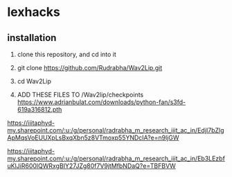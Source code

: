 # lexhacks

## installation

1. clone this repository, and cd into it

2. git clone https://github.com/Rudrabha/Wav2Lip.git

3. cd Wav2Lip

4. ADD THESE FILES TO /Wav2lip/checkpoints
   https://www.adrianbulat.com/downloads/python-fan/s3fd-619a316812.pth

https://iiitaphyd-my.sharepoint.com/:u:/g/personal/radrabha_m_research_iiit_ac_in/EdjI7bZlgApMqsVoEUUXpLsBxqXbn5z8VTmoxp55YNDcIA?e=n9ljGW

https://iiitaphyd-my.sharepoint.com/:u:/g/personal/radrabha_m_research_iiit_ac_in/Eb3LEzbfuKlJiR600lQWRxgBIY27JZg80f7V9jtMfbNDaQ?e=TBFBVW
